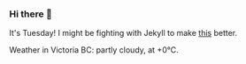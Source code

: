 ### Hi there :wave:

It's Tuesday! I might be fighting with Jekyll to make [this](https://swissclubtoronto.ca) better.

Weather in Victoria BC: partly cloudy, at +0°C.
